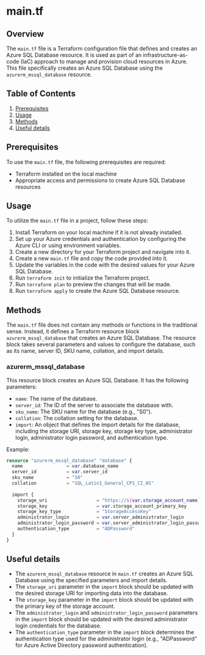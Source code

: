 # main.tf
## Overview
The `main.tf` file is a Terraform configuration file that defines and creates an Azure SQL Database resource. It is used as part of an infrastructure-as-code (IaC) approach to manage and provision cloud resources in Azure. This file specifically creates an Azure SQL Database using the `azurerm_mssql_database` resource.

## Table of Contents
1. [Prerequisites](#prerequisites)
2. [Usage](#usage)
3. [Methods](#methods)
4. [Useful details](#properties)

## Prerequisites
To use the `main.tf` file, the following prerequisites are required:
- Terraform installed on the local machine
- Appropriate access and permissions to create Azure SQL Database resources

## Usage
To utilize the `main.tf` file in a project, follow these steps:
1. Install Terraform on your local machine if it is not already installed.
2. Set up your Azure credentials and authentication by configuring the Azure CLI or using environment variables.
3. Create a new directory for your Terraform project and navigate into it.
4. Create a new `main.tf` file and copy the code provided into it.
5. Update the variables in the code with the desired values for your Azure SQL Database.
6. Run `terraform init` to initialize the Terraform project.
7. Run `terraform plan` to preview the changes that will be made.
8. Run `terraform apply` to create the Azure SQL Database resource.

## Methods
The `main.tf` file does not contain any methods or functions in the traditional sense. Instead, it defines a Terraform resource block `azurerm_mssql_database` that creates an Azure SQL Database. The resource block takes several parameters and values to configure the database, such as its name, server ID, SKU name, collation, and import details.

### azurerm_mssql_database
This resource block creates an Azure SQL Database. It has the following parameters:
- `name`: The name of the database.
- `server_id`: The ID of the server to associate the database with.
- `sku_name`: The SKU name for the database (e.g., "S0").
- `collation`: The collation setting for the database.
- `import`: An object that defines the import details for the database, including the storage URI, storage key, storage key type, administrator login, administrator login password, and authentication type.

Example:
```terraform
resource "azurerm_mssql_database" "database" {
  name                = var.database_name
  server_id           = var.server_id
  sku_name            = "S0"
  collation           = "SQL_Latin1_General_CP1_CI_AS"
  
  import {
    storage_uri                  = "https://${var.storage_account_name}.blob.core.windows.net/${var.storage_container_name}/${var.blob_filename}"  
    storage_key                  = var.storage_account_primary_key
    storage_key_type             = "StorageAccessKey"
    administrator_login          = var.server_administrator_login
    administrator_login_password = var.server_administrator_login_password
    authentication_type          = "ADPassword"
  }
}
```

## Useful details
- The `azurerm_mssql_database` resource in `main.tf` creates an Azure SQL Database using the specified parameters and import details.
- The `storage_uri` parameter in the `import` block should be updated with the desired storage URI for importing data into the database.
- The `storage_key` parameter in the `import` block should be updated with the primary key of the storage account.
- The `administrator_login` and `administrator_login_password` parameters in the `import` block should be updated with the desired administrator login credentials for the database.
- The `authentication_type` parameter in the `import` block determines the authentication type used for the administrator login (e.g., "ADPassword" for Azure Active Directory password authentication).